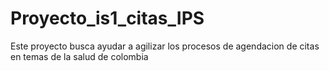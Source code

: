 # Proyecto_is1_citas_IPS
Este proyecto busca ayudar a agilizar los procesos de agendacion de citas en temas de la salud de colombia

